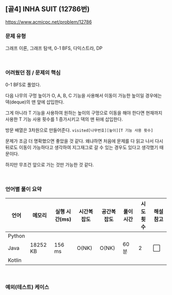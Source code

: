 ## [골4] INHA SUIT (12786번)

https://www.acmicpc.net/problem/12786

### 문제 유형

그래프 이론, 그래프 탐색, 0-1 BFS, 다익스트라, DP

<br>

### 어려웠던 점 / 문제의 핵심

0-1 BFS로 풀었다.

다음 나무의 구멍 높이가 O, A, B, C 기능을 사용해서 이동이 가능한 높이일 경우에는 덱(deque)의 맨 앞에 삽입한다.

그게 아니라 T 기능을 사용하여 원하는 높이의 구멍으로 이동을 해야 한다면  현재까지 사용한 T 기능 사용 횟수를 1 증가시키고 덱의 맨 뒤에 삽입한다.

방문 배열은 3차원으로 만들어준다. `visited[나무번호][높이][T 기능 사용 횟수]`

문제가 조금 더 명확했으면 좋았을 것 같다. 왜냐하면 처음에 문제를 다 읽고 나서 다시 뒤로도 이동이 가능하다고 생각하여 지그재그로 갈 수 있는 경우도 있다고 생각했기 때문이다.

하지만 무조건 앞으로 가는 것만 가능한 것 같다.

<br>

### 언어별 풀이 요약

| 언어   | 메모리   | 실행 시간(ms) | 시간복잡도 | 공간복잡도 | 풀이 시간 | 시도 횟수 | 해설 참고            |
| ------ | -------- | ------------- | ---------- | ---------- | --------- | --------- | -------------------- |
| Python |          |               |            |            |           |           |                      |
| Java   | 18252 KB | 156 ms        | O(NK)      | O(NK)      | 60분      | 2         | :white_large_square: |
| Kotlin |          |               |            |            |           |           |                      |

<br>

### 예외(테스트) 케이스

```
```

